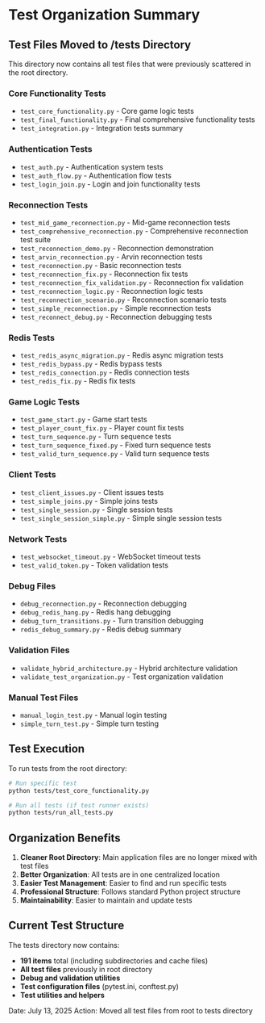# Test Organization Summary

## Test Files Moved to /tests Directory

This directory now contains all test files that were previously scattered in the root directory.

### Core Functionality Tests
- `test_core_functionality.py` - Core game logic tests
- `test_final_functionality.py` - Final comprehensive functionality tests
- `test_integration.py` - Integration tests summary

### Authentication Tests
- `test_auth.py` - Authentication system tests
- `test_auth_flow.py` - Authentication flow tests
- `test_login_join.py` - Login and join functionality tests

### Reconnection Tests
- `test_mid_game_reconnection.py` - Mid-game reconnection tests
- `test_comprehensive_reconnection.py` - Comprehensive reconnection test suite
- `test_reconnection_demo.py` - Reconnection demonstration
- `test_arvin_reconnection.py` - Arvin reconnection tests
- `test_reconnection.py` - Basic reconnection tests
- `test_reconnection_fix.py` - Reconnection fix tests
- `test_reconnection_fix_validation.py` - Reconnection fix validation
- `test_reconnection_logic.py` - Reconnection logic tests
- `test_reconnection_scenario.py` - Reconnection scenario tests
- `test_simple_reconnection.py` - Simple reconnection tests
- `test_reconnect_debug.py` - Reconnection debugging tests

### Redis Tests
- `test_redis_async_migration.py` - Redis async migration tests
- `test_redis_bypass.py` - Redis bypass tests
- `test_redis_connection.py` - Redis connection tests
- `test_redis_fix.py` - Redis fix tests

### Game Logic Tests
- `test_game_start.py` - Game start tests
- `test_player_count_fix.py` - Player count fix tests
- `test_turn_sequence.py` - Turn sequence tests
- `test_turn_sequence_fixed.py` - Fixed turn sequence tests
- `test_valid_turn_sequence.py` - Valid turn sequence tests

### Client Tests
- `test_client_issues.py` - Client issues tests
- `test_simple_joins.py` - Simple joins tests
- `test_single_session.py` - Single session tests
- `test_single_session_simple.py` - Simple single session tests

### Network Tests
- `test_websocket_timeout.py` - WebSocket timeout tests
- `test_valid_token.py` - Token validation tests

### Debug Files
- `debug_reconnection.py` - Reconnection debugging
- `debug_redis_hang.py` - Redis hang debugging
- `debug_turn_transitions.py` - Turn transition debugging
- `redis_debug_summary.py` - Redis debug summary

### Validation Files
- `validate_hybrid_architecture.py` - Hybrid architecture validation
- `validate_test_organization.py` - Test organization validation

### Manual Test Files
- `manual_login_test.py` - Manual login testing
- `simple_turn_test.py` - Simple turn testing

## Test Execution

To run tests from the root directory:
```bash
# Run specific test
python tests/test_core_functionality.py

# Run all tests (if test runner exists)
python tests/run_all_tests.py
```

## Organization Benefits

1. **Cleaner Root Directory**: Main application files are no longer mixed with test files
2. **Better Organization**: All tests are in one centralized location
3. **Easier Test Management**: Easier to find and run specific tests
4. **Professional Structure**: Follows standard Python project structure
5. **Maintainability**: Easier to maintain and update tests

## Current Test Structure

The tests directory now contains:
- **191 items** total (including subdirectories and cache files)
- **All test files** previously in root directory
- **Debug and validation utilities**
- **Test configuration files** (pytest.ini, conftest.py)
- **Test utilities and helpers**

Date: July 13, 2025
Action: Moved all test files from root to tests directory
